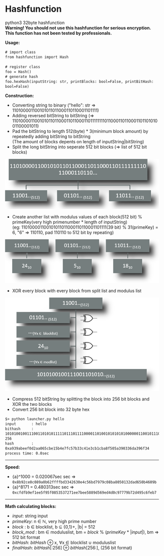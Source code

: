 # Hashfunction
python3 32byte hashfunction<br/>
**Warning! You should not use this hashfunction for serious encryption. This function has not been tested by professionals.**<br/>

**Usage:**
```
# import class
from hashfunction import Hash

# register class
foo = Hash()
# generate hash
foo.hexHash(inputString: str, printBlocks: bool=False, printBitHash: bool=False)
```
**Construction:**
- Converting string to binary ("hello": str ⇒ 110100001100101011011000110110001101111)
- Adding reversed bitString to bitString (⇒ 110100001100101011011000110110001101111111101100011011000110110101001100001011)
- Pad the bitString to length 512(byte) * 3(minimum block amount) by repeatedly adding bitString to bitString<br/>
  (The amount of blocks depents on length of inputString|bitString)
- Split the long bitString into seperate 512 bit blocks (⇒ list of 512 bit blocks)

![](https://raw.githubusercontent.com/Delta203/Hashfunction/main/guideimages/pic1.PNG)
- Create another list with modulus values of each block(512 bit) % primeKey(very high primenumber * length of inputString)<br/>
  (eg: 110100001100101011011000110110001101111(39 bit) % 31(primeKey) = 6, "6" ⇒ 110110, pad 110110 to 512 bit by repeating)

![](https://raw.githubusercontent.com/Delta203/Hashfunction/main/guideimages/pic2.PNG)
- XOR every block with every block from split list and modulus list

![](https://raw.githubusercontent.com/Delta203/Hashfunction/main/guideimages/pic3.PNG)
- Compress 512 bitString by splitting the block into 256 bit blocks and XOR the two blocks
- Convert 256 bit block into 32 byte hex
```
$> python launcher.py hello
input       : hello
bithash     : 1010100100111001101010111110111011110000110100101010101000000110010111001011111000010101101101001110011111111100010101111011001100111100010000011110001111001011000111001011101010001111010100000101101000111001000000110011011011011010001110010110111100110100 256
hash        : 0xa939abeef0d2aa065cbe15b4e7fc57b33c41e3cb1cba8f505a390336da396f34
process time: 0.0sec
```
___
**Speed:**
- {a}^1000  = 0.020067sec sec ⇒ ```0x8b92ce0c089a0b62ffffbd3342630e4c56bd7979c08ba8050132dad650b4609b```
- {a}^8171  = 0.480313sec sec ⇒ ```0xcfdfb9ef1ee5f95f0853537271ee7bee5889d569ed4d0c97779b72d495c6feb7```
___
**Math calculating blocks:**
- *input*: string input
- *primeKey*: n ∈ ℕ, very high prime number
- *block* : b ∈ blocklist, b ⊆ {0,1}+, |b| = 512
- *block_mod* : bm ∈ moduluslist, bm = *block* % (*primeKey* * |*input*|), bm ⇒ 512 bit format
- *bitHash*: *bitHash* ⊕ x, ∀x ∈ blocklist ∪ moduluslist
- *finalHash*: *bitHash*[:256] ⊕ *bitHash*[256:], (256 bit format)
